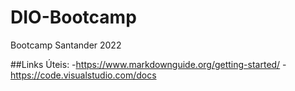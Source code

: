 # DIO-Bootcamp
Bootcamp Santander 2022

##Links Úteis:
-https://www.markdownguide.org/getting-started/
-https://code.visualstudio.com/docs
